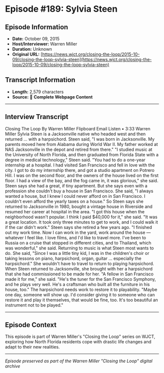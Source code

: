 # Episode #189: Sylvia Steen



## Episode Information

- **Date:** October 09, 2015
- **Host/Interviewer:** Warren Miller
- **Duration:** Unknown
- **Original URL:** [https://news.wjct.org/closing-the-loop/2015-10-09/closing-the-loop-sylvia-steen](https://news.wjct.org/closing-the-loop/2015-10-09/closing-the-loop-sylvia-steen)

## Transcript Information

- **Length:** 2,579 characters
- **Source:** 📝 **Complete Webpage Content**

---

## Interview Transcript

Closing The Loop
By
Warren Miller
Flipboard
Email
Listen
•
3:33
Warren Miller
Sylvia Steen is a Jacksonville native who headed west and then returned ... with a harpsichord.
Steen said, "I was born in Jacksonville. My parents moved here from Alabama during World War II. My father worked at NAS Jacksonville in the depot and retired from there."
"I studied music at the University of North Florida, and then graduated from Florida State with a degree in medical technology," Steen said.
"You had to do a one-year internship at a hospital. I had visited San Francisco and fell in love with the city. I got to do my internship there, and got a studio apartment on Potrero Hill. I was on the second floor, and the owners of the house lived on the first floor. I had a view of the bay, and the fog came in, it was glorious," she said.
Steen says she had a great, if tiny apartment. But she says even with a profession she couldn't buy a house in San Francisco. She said, "I always wanted a house, but I knew I could never afford on in San Francisco. I couldn't even afford the yearly taxes on a house."
So Steen says she returned to Jacksonville in 1980, bought a vintage house in Riverside and resumed her career at hospital in the area. "I got this house when the neighborhood wasn't popular. I think I paid $40,000 for it," she said. "It was a great location. It took only three minutes to get to work, and I could walk it if the car didn't work."
Steen says she retired a few years ago. "I finished out my work time. Now I can work in the yard, work around the house — whatever I feel like. I love films, and I'd like to travel more. I've been to Russia on a cruise that stopped in different cities, and to Thailand, which was wonderful," she said.
Returning to music is what Steen most wants to do. She said, "Since I was a little tiny kid, I was in the children's choir or taking lessons on piano, harpsichord, organ, guitar ... especially the harpsichord."
She wouldn't have to travel to return to playing harpsichord. When Steen returned to Jacksonville, she brought with her a harpsichord that she had commissioned to be made for her. "A fellow in San Francisco made it for me," she said. "He's the tuner for the San Francisco Symphony, and he plays very well. He's a craftsman who built all the furniture in his house, too."
The harpsichord needs work to restore it to playability. "Maybe one day, someone will show up. I'd consider giving it to someone who can restore it and play it themselves, that would be fine, too. It's too beautiful an instrument not to be played."

---

## Episode Context

This episode is part of Warren Miller's "Closing the Loop" series on WJCT, exploring how North Florida residents cope with drastic life changes and adapt to their new realities.



---

*Episode preserved as part of the Warren Miller "Closing the Loop" digital archive*
